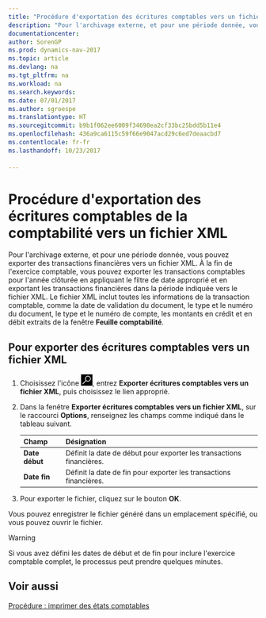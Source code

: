 ```yaml
---
title: "Procédure d'exportation des écritures comptables vers un fichier XML"
description: "Pour l'archivage externe, et pour une période donnée, vous pouvez exporter des transactions financières vers un fichier XML."
documentationcenter: 
author: SorenGP
ms.prod: dynamics-nav-2017
ms.topic: article
ms.devlang: na
ms.tgt_pltfrm: na
ms.workload: na
ms.search.keywords: 
ms.date: 07/01/2017
ms.author: sgroespe
ms.translationtype: HT
ms.sourcegitcommit: b9b1f062ee6009f34698ea2cf33bc25bdd5b11e4
ms.openlocfilehash: 436a9ca6115c59f66e9047acd29c6ed7deaacbd7
ms.contentlocale: fr-fr
ms.lasthandoff: 10/23/2017

---
```

# <a name="how-to-export-general-ledger-entries-to-an-xml-file"></a>Procédure d'exportation des écritures comptables de la comptabilité vers un fichier XML
Pour l'archivage externe, et pour une période donnée, vous pouvez exporter des transactions financières vers un fichier XML. À la fin de l'exercice comptable, vous pouvez exporter les transactions comptables pour l'année clôturée en appliquant le filtre de date approprié et en exportant les transactions financières dans la période indiquée vers le fichier XML. Le fichier XML inclut toutes les informations de la transaction comptable, comme la date de validation du document, le type et le numéro du document, le type et le numéro de compte, les montants en crédit et en débit extraits de la fenêtre **Feuille comptabilité**.  

## <a name="to-export-general-ledger-entries-to-an-xml-file"></a>Pour exporter des écritures comptables vers un fichier XML  

1.  Choisissez l'icône ![Page ou état pour la recherche](../../media/ui-search/search_small.png "Page ou état pour la recherche"), entrez **Exporter écritures comptables vers un fichier XML**, puis choisissez le lien approprié.  
2.  Dans la fenêtre **Exporter écritures comptables vers un fichier XML**, sur le raccourci **Options**, renseignez les champs comme indiqué dans le tableau suivant.  

    |Champ|Désignation|  
    |---------------------------------|---------------------------------------|  
    |**Date début**|Définit la date de début pour exporter les transactions financières.|  
    |**Date fin**|Définit la date de fin pour exporter les transactions financières.|  

3.  Pour exporter le fichier, cliquez sur le bouton **OK**.  

Vous pouvez enregistrer le fichier généré dans un emplacement spécifié, ou vous pouvez ouvrir le fichier.  

> [!WARNING]  
>  Si vous avez défini les dates de début et de fin pour inclure l'exercice comptable complet, le processus peut prendre quelques minutes.  

## <a name="see-also"></a>Voir aussi  
[Procédure : imprimer des états comptables](how-to-print-general-ledger-reports.md)

